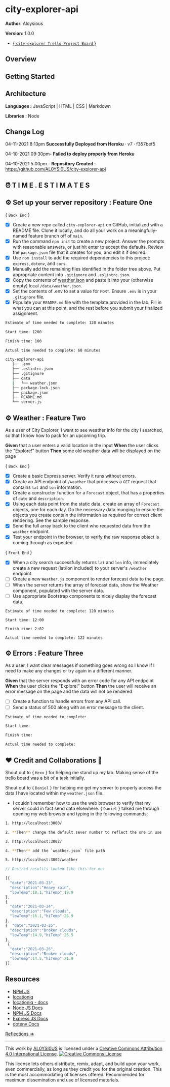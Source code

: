 # city-explorer-api

**Author**: Aloysious

**Version**: 1.0.0

+ [{ `city-explorer Trello Project Board` }](https://trello.com/b/0jJjZi3c/city-explorer-trello-board)

<!-- increment the patch/fix/version number if you make more commits past your first submission -->

## Overview

<!-- Provide a high level overview of what this application is and why you are building it, beyond the fact that it's an assignment for this class. (i.e. What's your problem domain?) -->

## Getting Started

<!-- What are the steps that a user must take in order to build this app on their own machine and get it running? -->

## Architecture

**Languages :** JavaScript | HTML | CSS | Markdown

**Libraries :** Node 

<!-- Provide a detailed description of the application design. What technologies (languages, libraries, etc) you're using, and any other relevant design information. -->

## Change Log

04-11-2021 8:13pm **Successfully Deployed from Heroku** · v7 · f357bef5

04-10-2021 09:30pm- **Failed to deploy properly from Heroku**

04-10-2021 5:00pm - **Repository Created** : https://github.com/AL0YSI0US/city-explorer-api

<!-- Use this area to document the iterative changes made to your application as each feature is successfully implemented. Use time stamps. Here's an example:

01-01-2001 4:59pm - Application now has a fully-functional express server, with a GET route for the location resource. 
-->

## ⏰ T I M E . E S T I M A T E S

## ⚙️ Set up your server repository : Feature One

{ `Back End` }

- [X] Create a new repo called `city-explorer-api` on GitHub, initialized with a README file. Clone it locally, and do all your work on a meaningfully-named feature branch off of `main`.
- [X] Run the command `npm init` to create a new project. Answer the prompts with reasonable answers, or just hit enter to accept the defaults. Review the `package.json` file that it creates for you, and edit it if desired.
- [X] Use `npm install` to add the required dependencies to this project: `express`, `dotenv`, and `cors`.
- [X] Manually add the remaining files identified in the folder tree above. Put appropriate content into `.gitignore` and `.eslintrc.json`.
- [X] Copy the contents of [weather.json](https://codefellows.github.io/code-301-guide-react/curriculum/class-07/lab/starter-code/data/weather.json) and paste it into your (otherwise empty) local `/data/weather.json`.
- [X] Set the contents of .env to set a value for `PORT`. Ensure `.env` is in your `.gitignore` file.
- [X] Populate your `README.md` file with the template provided in the lab. Fill in what you can at this point, and the rest before you submit your finalized assignment.

````sh
Estimate of time needed to complete: 120 minutes

Start time: 1200

Finish time: 100

Actual time needed to complete: 60 minutes
````

````sh
city-explorer-api
   ├── .env
   ├── .eslintrc.json
   ├── .gitignore
   ├── data
   |   └── weather.json
   ├── package-lock.json
   ├── package.json
   ├── README.md
   └── server.js
````

## ⚙️ Weather : Feature Two

As a user of City Explorer, I want to see weather info for the city I searched, so that I know how to pack for an upcoming trip.

**Given** that a user enters a valid location in the input
**When** the user clicks the "Explore!" button
**Then** some old weather data will be displayed on the page

{ `Back End` }

- [X] Create a basic Express server. Verify it runs without errors.
- [X] Create an API endpoint of `/weather` that processes a `GET` request that contains `lat` and `lon` information.
- [X] Create a constructor function for a `Forecast` object, that has a properties of `date` and `description`.
- [X] Using each data point from the static data, create an array of `Forecast` objects, one for each day. Do the necessary data munging to ensure the objects you create contain the information as required for correct client rendering. See the sample response.
- [X] Send the full array back to the client who requested data from the `weather` endpoint.
- [X] Test your endpoint in the browser, to verify the raw response object is coming through as expected.

{ `Front End` }

- [X] When a city search successfully returns `lat` and `lon` info, immediately create a new request (lat/lon included) to your server's `/weather` endpoint.
- [ ] Create a new `Weather.js` component to render forecast data to the page.
- [ ] When the server returns the array of forecast data, show the Weather component, populated with the server data.
- [ ] Use appropriate Bootstrap components to nicely display the forecast data.

````2sh
Estimate of time needed to complete: 120 minutes

Start time: 12:00 

Finish time: 2:02

Actual time needed to complete: 122 minutes
````

## ⚙️ Errors : Feature Three

As a user, I want clear messages if something goes wrong so I know if I need to make any changes or try again in a different manner.

**Given** that the server responds with an error code for any API endpoint
**When** the user clicks the "Explore!" button
**Then** the user will receive an error message on the page and the data will not be rendered

- [ ] Create a function to handle errors from any API call.
- [ ] Send a status of 500 along with an error message to the client.

````sh
Estimate of time needed to complete:

Start time: 

Finish time:

Actual time needed to complete:
````

## ❤️ Credit and Collaborations 👥

Shout out to { `Hexx` } for helping me stand up my lab. Making sense of the trello board was a bit of a task initially.

Shout out to { `Daniel` } for helping me get my server to properly access the data I have located within my `weather.json` file.

+ I couldn't remember how to use the web browser to verify that my server could in fact send data elsewhere. { `Daniel` } talked me through opening my web browser and typing in the following commands:

```sh
1. http://localhost:3000/

2. **Then** change the default sever number to reflect the one in use

3. http://localhost:3002/

4. **Then** add the `weather.json` file path 

5. http://localhost:3002/weather
```

````javascript
// Desired resultls looked like this for me:

[{
  "date":"2021-03-23",
  "description":"Heavy rain",
  "lowTemp":18.1,"hiTemp":19.9
},
{
  "date":"2021-03-24",
  "description":"Few clouds",
  "lowTemp":16.1,"hiTemp":26.9
},
{  "date":"2021-03-25",
  "description":"Broken clouds",
  "lowTemp":14.9,"hiTemp":26.5
},
 {  
  "date":"2021-03-26",
  "description":"Broken clouds",
  "lowTemp":14.5,"hiTemp":21.9
}]
````


## Resources

+ [NPM JS](https://www.npmjs.com/package/axios)
+ [locationiq](https://locationiq.com/docs#search-forward-geocoding)
+ [locationiq - docs](https://locationiq.com/docs)
+ [Node JS Docs](https://nodejs.org/en/)
+ [NPM JS Docs](https://docs.npmjs.com/)
+ [Express JS Docs](http://expressjs.com/en/4x/api.html)
+ [dotenv Docs](https://www.npmjs.com/package/dotenv)

<!-- Give credit (and a link) to other people or resources that helped you build this application. -->

[Reflections ⇒](reflections.md)

---

This work by <a xmlns:cc="http://creativecommons.org/ns#" href="https://github.com/AL0YSI0US/" property="cc:attributionName" rel="cc:attributionURL">AL0YSI0US</a> is licensed under a <a rel="license" href="http://creativecommons.org/licenses/by/4.0/">Creative Commons Attribution 4.0 International License</a>. <a rel="license" href="http://creativecommons.org/licenses/by/4.0/"><img alt="Creative Commons License" style="border-width:0" src="https://i.creativecommons.org/l/by/4.0/88x31.png" /></a><br />

This license lets others distribute, remix, adapt, and build upon your work, even commercially, as long as they credit you for the original creation. This is the most accommodating of licenses offered. Recommended for maximum dissemination and use of licensed materials.
